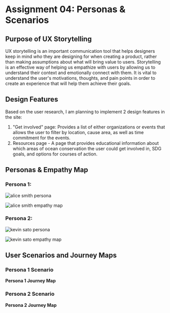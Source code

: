 # Assignment 04: Personas & Scenarios
## Purpose of UX Storytelling
UX storytelling is an important communication tool that helps designers keep in mind _who_ they are designing for when creating a product, rather than making assumptions about what will bring value to users. Storytelling is an effective way of helping us empathize with users by allowing us to understand their context and emotionally connect with them. It is vital to understand the user's motivations, thoughts, and pain points in order to create an experience that will help them achieve their goals.

## Design Features
Based on the user research, I am planning to implement 2 design features in the site:
1. "Get involved" page: Provides a list of either organizations or events that allows the user to filter by location, cause area, as well as time commitment for the events.
2. Resources page - A page that provides educational information about which areas of ocean conservation the user could get involved in, SDG goals, and options for courses of action.

## Personas & Empathy Map

### Persona 1: 
![alice smith persona](https://user-images.githubusercontent.com/114601961/198000361-3b382043-3e8d-4959-b1d5-6d2258bd96c7.png)

![alice smith empathy map](https://user-images.githubusercontent.com/114601961/198000394-5fdb14c2-f446-4ade-b6cc-625a955adafd.png)

### Persona 2: 
![kevin sato persona](https://user-images.githubusercontent.com/114601961/198000415-0782b98a-0466-4bf4-9153-5e948c2a7ef0.png)

![kevin sato empathy map](https://user-images.githubusercontent.com/114601961/198000425-1709652c-1b55-4807-a85e-876edbce44a2.png)

## User Scenarios and Journey Maps

### Persona 1 Scenario


**Persona 1 Journey Map**


### Persona 2 Scenario

**Persona 2 Journey Map**
